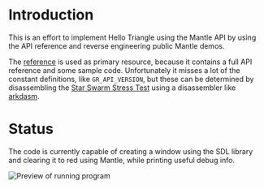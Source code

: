 Introduction
============

This is an effort to implement Hello Triangle using the Mantle API by using the
API reference and reverse engineering public Mantle demos.

The [reference](http://www.amd.com/Documents/Mantle-Programming-Guide-and-API-Reference.pdf)
is used as primary resource, because it contains a full API reference and some
sample code. Unfortunately it misses a lot of the constant definitions, like
`GR_API_VERSION`, but these can be determined by disassembling the [Star Swarm Stress Test](http://store.steampowered.com/app/267130/) using a disassembler like [arkdasm](http://www.arkdasm.com/).

Status
======

The code is currently capable of creating a window using the SDL library and
clearing it to red using Mantle, while printing useful debug info.

![Preview of running program](http://i.imgur.com/sx12ubq.png)